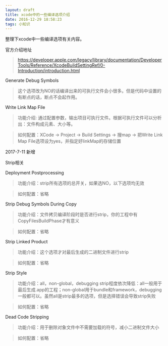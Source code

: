 ```yaml
---
layout: draft
title: xcode中的一些编译选项介绍
date: 2016-12-29 18:58:23
tags: 小知识
---
```

整理下xcode中一些编译选项有关内容。
<!--more-->
官方介绍地址

>https://developer.apple.com/legacy/library/documentation/DeveloperTools/Reference/XcodeBuildSettingRef/0-Introduction/introduction.html

Generate Debug Symbols

>这个选项改为NO的话编译出来的可执行文件会小很多。但是代码中设置的有断点的话，断点不会起作用。

Write Link Map File

>功能介绍: 通过配置参数，输出项目可执行文件。根据可执行文件可以分析出：文件构成元素、大小等。

>如何配置：XCode -> Project -> Build Settings -> 搜map -> 把Write Link Map File选项设为yes，并指定好linkMap的存储位置

2017-7-11 新增

Strip相关

Deployment Postprocessing

>功能介绍：strip所有选项的总开关，如果选NO，以下选项均无效

>如何配置：省略

Strip Debug Symbols During Copy

>功能介绍：文件拷贝编译阶段时是否进行strip，你的工程中有CopyFilesBuildPhase才有意义

>如何配置：省略

Strip Linked Product

>功能介绍：这个选项才对最后生成的二进制文件进行strip

>如何配置：省略

Strip Style

>功能介绍：all，non-global，debugging strip程度依次降低：all一般用于最后生成.app的工程；non-global用于bundle和framework，debugging一般都可以。虽然all是strip最多的选项，但是选择错误会导致strip失败

>如何配置：省略

Dead Code Stripping

>功能介绍：用于删除对象文件中不需要加载的符号，减小二进制文件大小

>如何配置：省略
